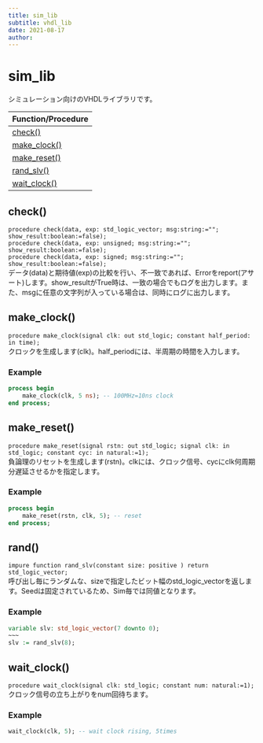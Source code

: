 ```yaml
---
title: sim_lib
subtitle: vhdl_lib
date: 2021-08-17
author: 
---
```


# sim_lib
シミュレーション向けのVHDLライブラリです。

| Function/Procedure |
| - |
| [check()](#check) |
| [make_clock()](#make_clock) |
| [make_reset()](#make_reset) |
| [rand_slv()](#rand_slv) |
| [wait_clock()](#wait_clock) |

## check()
`procedure check(data, exp: std_logic_vector; msg:string:=""; show_result:boolean:=false);`  
`procedure check(data, exp: unsigned; msg:string:=""; show_result:boolean:=false);`  
`procedure check(data, exp: signed; msg:string:=""; show_result:boolean:=false);`  
データ(data)と期待値(exp)の比較を行い、不一致であれば、Errorをreport(アサート)します。show_resultがTrue時は、一致の場合でもログを出力します。また、msgに任意の文字列が入っている場合は、同時にログに出力します。

## make_clock()
`procedure make_clock(signal clk: out std_logic; constant half_period: in time);`  
クロックを生成します(clk)。half_periodには、半周期の時間を入力します。

### Example
```VHDL
process begin
    make_clock(clk, 5 ns); -- 100MHz=10ns clock
end process;
```

## make_reset()
`procedure make_reset(signal rstn: out std_logic; signal clk: in std_logic; constant cyc: in natural:=1);`  
負論理のリセットを生成します(rstn)。clkには、クロック信号、cycにclk何周期分遅延させるかを指定します。

### Example
```VHDL
process begin
    make_reset(rstn, clk, 5); -- reset
end process;
```

## rand()
`impure function rand_slv(constant size: positive ) return std_logic_vector;`  
呼び出し毎にランダムな、sizeで指定したビット幅のstd_logic_vectorを返します。Seedは固定されているため、Sim毎では同値となります。

### Example
```VHDL
variable slv: std_logic_vector(7 downto 0);
~~~
slv := rand_slv(8);
```

## wait_clock()
`procedure wait_clock(signal clk: std_logic; constant num: natural:=1);`   
クロック信号の立ち上がりをnum回待ちます。

### Example
```VHDL
wait_clock(clk, 5); -- wait clock rising, 5times
```
